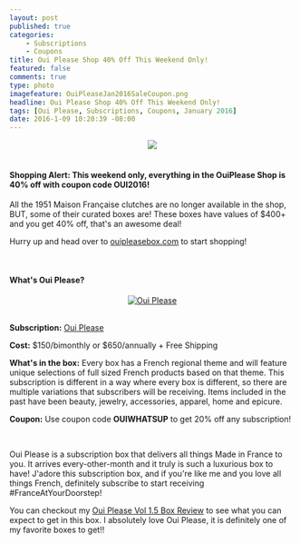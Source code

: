```yaml
---
layout: post
published: true
categories: 
    - Subscriptions
    - Coupons
title: Oui Please Shop 40% Off This Weekend Only!
featured: false
comments: true
type: photo
imagefeature: OuiPleaseJan2016SaleCoupon.png
headline: Oui Please Shop 40% Off This Weekend Only!
tags: [Oui Please, Subscriptions, Coupons, January 2016]
date: 2016-1-09 10:20:39 -08:00
---
```


<center><a href="http://ouipleasebox.com" target="_blank">
<img src="/images/OuiPleaseJan2016SaleCoupon.png" border="0" style="border:none;max-width:100%;" />
</a></center>

<br>

<H4><i class="icon-exclamation-sign"></i> Shopping Alert: This weekend only, everything in the OuiPlease Shop is 40% off with coupon code OUI2016!</H4>

<p>All the 1951 Maison Française clutches are no longer available in the shop, BUT, some of their curated boxes are! These boxes have values of $400+ and you get 40% off, that's an awesome deal!</p>

<p>Hurry up and head over to <a href="http://ouipleasebox.com" target="_blank">ouipleasebox.com</a> to start shopping!</p>

<br>

<H4>What's Oui Please?</H4>

<center><a href="http://ouipleasebox.com" target="_blank">
<img src="/images/OuiPleaseLogo.jpg" border="0" style="border:none;max-width:100%;" alt="Oui Please" />
</a></center>
<br>
<p><b>Subscription:</b> <a href="http://ouipleasebox.com" target="_blank">Oui Please</a></p>
<p><b>Cost:</b> $150/bimonthly or $650/annually + Free Shipping</p>
<p><b>What's in the box:</b> Every box has a French regional theme and will feature unique selections of full sized French products based on that theme. This subscription is different in a way where every box is different, so there are multiple variations that subscribers will be receiving. Items included in the past have been beauty, jewelry, accessories, apparel, home and epicure.</p>
<p><b>Coupon:</b> Use coupon code <b>OUIWHATSUP</b> to get 20% off any subscription!</p>
<br>

<p>Oui Please is a subscription box that delivers all things Made in France to you. It arrives every-other-month and it truly is such a luxurious box to have! J'adore this subscription box, and if you're like me and you love all things French, definitely subscribe to start receiving #FranceAtYourDoorstep!</p>

<p>You can checkout my <a href="http://whatsupmailbox.com/subscriptions/reviews/coupons/Oui-Please-Subscription-Box-Volume-1.5-Review-Coupon/" target="_blank">Oui Please Vol 1.5 Box Review</a> to see what you can expect to get in this box. I absolutely love Oui Please, it is definitely one of my favorite boxes to get!!</p>

<br>
